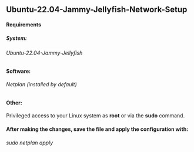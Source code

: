 ## Ubuntu-22.04-Jammy-Jellyfish-Network-Setup
#### Requirements
##### System:
######  Ubuntu-22.04-Jammy-Jellyfish
#### Software:
######  Netplan (installed by default)
#### Other:
Privileged access to your Linux system as __root__ or via the __sudo__ command.
#### After making the changes, save the file and apply the configuration with:
###### sudo netplan apply
